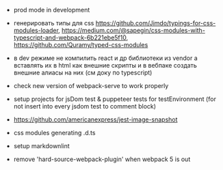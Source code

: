 -   prod mode in development
-   генерировать типы для css
    https://github.com/Jimdo/typings-for-css-modules-loader, https://medium.com/@sapegin/css-modules-with-typescript-and-webpack-6b221ebe5f10,
    https://github.com/Quramy/typed-css-modules

-   в dev режиме не компилить react и др библиотеки из vendor а вставлять их в html как внешние скрипты и в вебпаке создать внешние алиасы на них (см доку по typescript)
-   check new version of webpack-serve to work properly
-   setup projects for jsDom test & puppeteer tests for testEnvironment (for not insert into every jsdom test to comment block)
-   https://github.com/americanexpress/jest-image-snapshot
-   css modules generating .d.ts
-   setup markdownlint
-   remove 'hard-source-webpack-plugin' when webpack 5 is out
